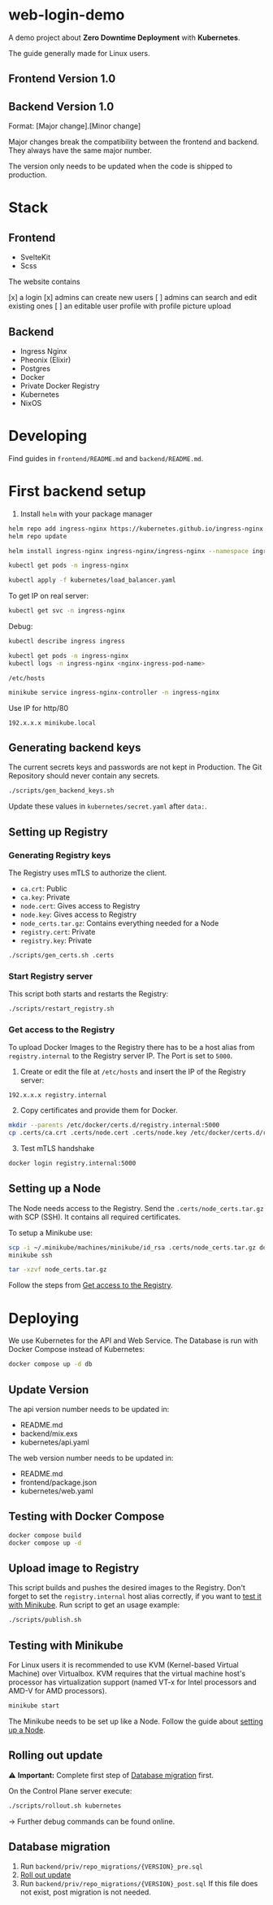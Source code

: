 # web-login-demo

A demo project about **Zero Downtime Deployment** with **Kubernetes**.

The guide generally made for Linux users.

## Frontend Version 1.0

## Backend Version 1.0

Format: [Major change].[Minor change]

Major changes break the compatibility between the frontend and backend.
They always have the same major number.

The version only needs to be updated when the code is shipped to production.

# Stack

## Frontend

- SvelteKit
- Scss

The website contains

[x] a login
[x] admins can create new users
[ ] admins can search and edit existing ones
[ ] an editable user profile with profile picture upload

## Backend

- Ingress Nginx
- Pheonix (Elixir)
- Postgres
- Docker
- Private Docker Registry
- Kubernetes
- NixOS

# Developing

Find guides in `frontend/README.md` and `backend/README.md`.

# First backend setup

1. Install `helm` with your package manager

```bash
helm repo add ingress-nginx https://kubernetes.github.io/ingress-nginx
helm repo update

helm install ingress-nginx ingress-nginx/ingress-nginx --namespace ingress-nginx --create-namespace
```

```bash
kubectl get pods -n ingress-nginx
```

```bash
kubectl apply -f kubernetes/load_balancer.yaml
```

To get IP on real server:

```bash
kubectl get svc -n ingress-nginx
```

Debug:

```bash
kubectl describe ingress ingress
```

```bash
kubectl get pods -n ingress-nginx
kubectl logs -n ingress-nginx <nginx-ingress-pod-name>
```

`/etc/hosts`

```bash
minikube service ingress-nginx-controller -n ingress-nginx
```

Use IP for http/80

```
192.x.x.x minikube.local
```

## Generating backend keys

The current secrets keys and passwords are not kept in Production.
The Git Repository should never contain any secrets.

```bash
./scripts/gen_backend_keys.sh
```

Update these values in `kubernetes/secret.yaml` after `data:`.

## Setting up Registry

### Generating Registry keys

The Registry uses mTLS to authorize the client.

- `ca.crt`: Public
- `ca.key`: Private
- `node.cert`: Gives access to Registry
- `node.key`: Gives access to Registry
- `node_certs.tar.gz`: Contains everything needed for a Node
- `registry.cert`: Private
- `registry.key`: Private

```bash
./scripts/gen_certs.sh .certs
```

### Start Registry server

This script both starts and restarts the Registry:

```bash
./scripts/restart_registry.sh
```

### Get access to the Registry

To upload Docker Images to the Registry there has to be a host alias
from `registry.internal` to the Registry server IP. The Port is set to `5000`.

1. Create or edit the file at `/etc/hosts` and insert the IP of the Registry server:

```
192.x.x.x registry.internal
```

2. Copy certificates and provide them for Docker.

```bash
mkdir --parents /etc/docker/certs.d/registry.internal:5000
cp .certs/ca.crt .certs/node.cert .certs/node.key /etc/docker/certs.d/registry.internal:5000
```

3. Test mTLS handshake

```bash
docker login registry.internal:5000
```

## Setting up a Node

The Node needs access to the Registry. Send the `.certs/node_certs.tar.gz` with SCP (SSH).
It contains all required certificates.

To setup a Minikube use:

```bash
scp -i ~/.minikube/machines/minikube/id_rsa .certs/node_certs.tar.gz docker@$(minikube ip):/home/docker/
minikube ssh
```

```bash
tar -xzvf node_certs.tar.gz
```

Follow the steps from [Get access to the Registry](###get-access-to-the-registry).

# Deploying

We use Kubernetes for the API and Web Service. The Database is run
with Docker Compose instead of Kubernetes:

```bash
docker compose up -d db
```

## Update Version

The api version number needs to be updated in:

- README.md
- backend/mix.exs
- kubernetes/api.yaml

The web version number needs to be updated in:

- README.md
- frontend/package.json
- kubernetes/web.yaml

## Testing with Docker Compose

```bash
docker compose build
docker compose up -d
```

## Upload image to Registry

This script builds and pushes the desired images to the Registry.
Don't forget to set the `registry.internal` host alias correctly,
if you want to [test it with Minikube](##testing-with-minikube).
Run script to get an usage example:

```bash
./scripts/publish.sh
```

## Testing with Minikube

For Linux users it is recommended to use KVM (Kernel-based Virtual Machine) over Virtualbox.
KVM requires that the virtual machine host's processor has
virtualization support (named VT-x for Intel processors and AMD-V for AMD processors).

```bash
minikube start
```

The Minikube needs to be set up like a Node.
Follow the guide about [setting up a Node](##setting-up-a-node).

## Rolling out update

⚠️ **Important:** Complete first step of [Database migration](##database-migration) first.

On the Control Plane server execute:

```bash
./scripts/rollout.sh kubernetes
```

-> Further debug commands can be found online.

## Database migration

1. Run `backend/priv/repo_migrations/{VERSION}_pre.sql`
2. [Roll out update](##rolling-out-update)
3. Run `backend/priv/repo_migrations/{VERSION}_post.sql`
   If this file does not exist, post migration is not needed.
